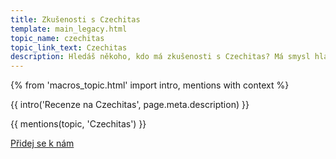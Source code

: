 ```yaml
---
title: Zkušenosti s Czechitas
template: main_legacy.html
topic_name: czechitas
topic_link_text: Czechitas
description: Hledáš někoho, kdo má zkušenosti s Czechitas? Má smysl hlásit se na jejich kurzy? Vyplatí se datová akademie?
---
```

{% from 'macros_topic.html' import intro, mentions with context %}

{{ intro('Recenze na Czechitas', page.meta.description) }}

{{ mentions(topic, 'Czechitas') }}

<p class="button-compartment">
  <a href="{{ pages|docs_url('club.md')|url }}" class="button">
    Přidej se&nbsp;k&nbsp;nám
  </a>
</p>
